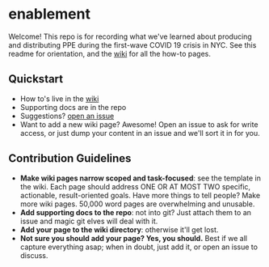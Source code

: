 # enablement

Welcome! This repo is for recording what we've learned about producing and distributing PPE during the first-wave COVID 19 crisis in NYC. See this readme for orientation, and the [wiki](https://github.com/NYCPPE/enablement/wiki) for all the how-to pages.

## Quickstart

 - How to's live in the [wiki](https://github.com/NYCPPE/enablement/wiki)
 - Supporting docs are in the repo
 - Suggestions? [open an issue](https://github.com/NYCPPE/enablement/issues)
 - Want to add a new wiki page? Awesome! Open an issue to ask for write access, or just dump your content in an issue and we'll sort it in for you.
 
## Contribution Guidelines

 - **Make wiki pages narrow scoped and task-focused**: see the template in the wiki. Each page should address ONE OR AT MOST TWO specific, actionable, result-oriented goals. Have more things to tell people? Make more wiki pages. 50,000 word pages are overwhelming and unusable.
 - **Add supporting docs to the repo**: not into git? Just attach them to an issue and magic git elves will deal with it.
 - **Add your page to the wiki directory**: otherwise it'll get lost.
 - **Not sure you should add your page? Yes, you should.** Best if we all capture everything asap; when in doubt, just add it, or open an issue to discuss.
